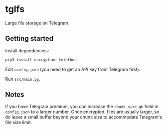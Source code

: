 # tglfs
Large file storage on Telegram

## Getting started
Install dependencies:
```sh
pip3 install encryption telethon
```

Edit `config.json` (you need to get an API key from Telegram first).

Run `src/main.py`.

## Notes
If you have Telegram premium, you can increase the `chunk_size_gb` field in `config.json` to a larger number.
Once encrypted, files are usually larger, so do leave a small buffer beyond your chunk size to accommodate Telegram's file size limit.
